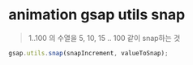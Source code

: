 # animation gsap utils snap

> 1..100 의 수열을 5, 10, 15 .. 100 같이 snap하는 것

```js
gsap.utils.snap(snapIncrement, valueToSnap);
```
